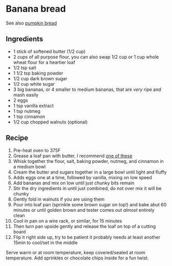# Banana bread

See also [pumpkin bread](./pumpkin-bread.md)

## Ingredients
- 1 stick of softened butter (1/2 cup)
- 2 cups of all purpose flour, you can also swap 1/2 cup or 1 cup whole wheat flour for a heartier loaf
- 1/2 tsp salt
- 1 1/2 tsp baking powder
- 1/2 cup dark brown sugar
- 1/2 cup white sugar
- 3 big bananas, or 4 smaller to medium bananas, that are *very* ripe and mash easily
- 2 eggs
- 1 tsp vanilla extract
- 1 tsp nutmeg
- 1 tsp cinnamon
- 1/2 cup chopped walnuts (optional)

## Recipe
1. Pre-heat oven to 375F
1. Grease a loaf pan with butter, I recommend [one of these](https://www.amazon.com/gp/product/B0029JQEIC)
1. Whisk together the flour, salt, baking powder, nutmeg, and cinnamon in a medium bowl
1. Cream the butter and sugars together in a large bowl until light and fluffy
1. Adds eggs one at a time, followed by vanilla, mixing on low speed
1. Add bananas and mix on low until just chunky bits remain
1. Stir the dry ingredients in until just combined, do not over mix it will be chunky
1. Gently fold in walnuts if you are using them
1. Pour into loaf pan (sprinkle some brown sugar on top!) and bake abut 60 minutes or until golden brown and tester comes out *almost* entirely clean
1. Cool in pan on a wire rack, or similar, for 15 minutes
1. Then turn pan upside gently and release the loaf on top of a cutting board
1. Flip it right side up, try to be patient it probably needs at least another 15min to cool/set in the middle

Serve warm or at room temperature, keep covered/sealed at room temperature. Add sprinkles or chocolate chips inside for a fun twist.
